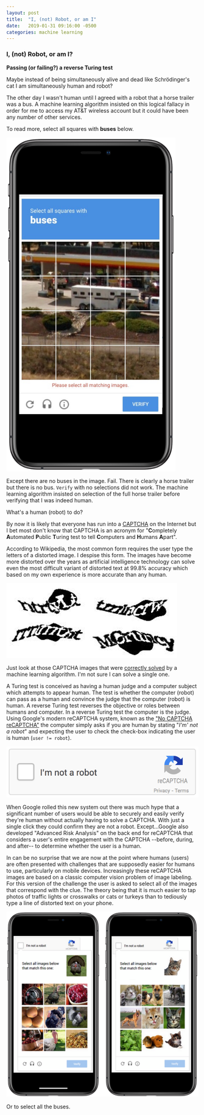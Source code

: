 ```yaml
---
layout: post
title:  "I, (not) Robot, or am I"
date:   2019-01-31 09:16:00 -0500
categories: machine learning
---
```


### I, (not) Robot, or am I?

**Passing (or failing?) a reverse Turing test**

Maybe instead of being simultaneously alive and dead like Schrödinger's cat I am simultaneously human and robot? 

The other day I wasn't human until I agreed with a robot that a horse trailer was a bus. A machine learning algorithm insisted on this logical fallacy in order for me to access my AT&T wireless account but it could have been any number of other services.

To read more, select all squares with **buses** below.

<img src="/img/not-bus-captcha-iphone.png" alt="Select all buses" width="444"/>

Except there are no buses in the image. Fail. There is clearly a horse trailer but there is no bus. `Verify` with no selections did not work. The machine learning algorithm insisted on selection of the full horse trailer before verifying that I was indeed human.

What's a human (robot) to do?

By now it is likely that everyone has run into a [CAPTCHA](https://en.wikipedia.org/wiki/CAPTCHA) on the Internet but I bet most don't know that CAPTCHA is an acronym for "**C**ompletely **A**utomated **P**ublic **T**uring test to tell **C**omputers and **H**umans **A**part".

According to Wikipedia, the most common form requires the user type the letters of a distorted image. I despise this form. The images have become more distorted over the years as artificial intelligence technology can solve even the most difficult variant of distorted text at 99.8% accuracy which based on my own experience is more accurate than any human.

![](/img/word-captcha.png "CAPTCHA images correctly solved by algorithm")

Just look at those CAPTCHA images that were [correctly solved](https://security.googleblog.com/2014/04/street-view-and-recaptcha-technology.html) by a machine learning algorithm. I'm not sure I can solve a single one.

A Turing test is conceived as having a human judge and a computer subject which attempts to appear human. The test is whether the computer (robot) can pass as a human and convince the judge that the computer (robot) is human. A reverse Turing test reverses the objective or roles between humans and computer. In a reverse Turing test the computer is the judge. Using Google's modern reCAPTCHA system, known as the ["No CAPTCHA reCAPTCHA"](https://security.googleblog.com/2014/12/are-you-robot-introducing-no-captcha.html) the computer simply asks if you are human by stating "_I'm' not a robot_" and expecting the user to check the check-box indicating the user is human (`user != robot`).

![](/img/Recaptcha_anchor@2x.gif "I'm not a robot, reCAPTCHA")

When Google rolled this new system out there was much hype that a significant number of users would be able to securely and easily verify they're human without actually having to solve a CAPTCHA. With just a single click they could confirm they are not a robot. Except...Google also developed "Advanced Risk Analysis" on the back end for reCAPTCHA that considers a user's entire engagement with the CAPTCHA --before, during, and after-- to determine whether the user is a human.

In can be no surprise that we are now at the point where humans (users) are often presented with challenges that are supposedly easier for humans to use, particularly on mobile devices. Increasingly these reCAPTCHA images are based on a classic computer vision problem of image labeling. For this version of the challenge the user is asked to select all of the images that correspond with the clue. The theory being that it is much easier to tap photos of traffic lights or crosswalks or cats or turkeys than to tediously type a line of distorted text on your phone.

![](/img/cat-turkey-captcha.png)

Or to select all the buses.